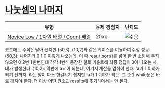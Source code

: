 # [나눗셈의 나머지 ](https://www.codetree.ai/missions/4/problems/remainder-of-division)

|유형|문제 경험치|난이도|
|---|---|---|
|[Novice Low / 1차원 배열 / Count 배열](https://www.codetree.ai/missions?missionId=4)|20xp|![쉬움][easy]|








[b5]: https://img.shields.io/badge/Bronze_5-%235D3E31.svg
[b4]: https://img.shields.io/badge/Bronze_4-%235D3E31.svg
[b3]: https://img.shields.io/badge/Bronze_3-%235D3E31.svg
[b2]: https://img.shields.io/badge/Bronze_2-%235D3E31.svg
[b1]: https://img.shields.io/badge/Bronze_1-%235D3E31.svg
[s5]: https://img.shields.io/badge/Silver_5-%23394960.svg
[s4]: https://img.shields.io/badge/Silver_4-%23394960.svg
[s3]: https://img.shields.io/badge/Silver_3-%23394960.svg
[s2]: https://img.shields.io/badge/Silver_2-%23394960.svg
[s1]: https://img.shields.io/badge/Silver_1-%23394960.svg
[g5]: https://img.shields.io/badge/Gold_5-%23FFC433.svg
[g4]: https://img.shields.io/badge/Gold_4-%23FFC433.svg
[g3]: https://img.shields.io/badge/Gold_3-%23FFC433.svg
[g2]: https://img.shields.io/badge/Gold_2-%23FFC433.svg
[g1]: https://img.shields.io/badge/Gold_1-%23FFC433.svg
[p5]: https://img.shields.io/badge/Platinum_5-%2376DDD8.svg
[p4]: https://img.shields.io/badge/Platinum_4-%2376DDD8.svg
[p3]: https://img.shields.io/badge/Platinum_3-%2376DDD8.svg
[p2]: https://img.shields.io/badge/Platinum_2-%2376DDD8.svg
[p1]: https://img.shields.io/badge/Platinum_1-%2376DDD8.svg
[passed]: https://img.shields.io/badge/Passed-%23009D27.svg
[failed]: https://img.shields.io/badge/Failed-%23D24D57.svg
[easy]: https://img.shields.io/badge/쉬움-%235cb85c.svg?for-the-badge
[medium]: https://img.shields.io/badge/보통-%23FFC433.svg?for-the-badge
[hard]: https://img.shields.io/badge/어려움-%23D24D57.svg?for-the-badge


코드에도 주석은 달아 뒀지만 (50,3), (10,2)와 같은 케이스를 이용하여 수정 성공.
(50,3): 나머지가 0 1 0 이렇게 나오는데, 이 때 result.sort()를 넣어 한 번 소팅해 주지 않으면 0 2번 1 한번인데 각각 1번씩 등장한 걸로 카운트해 최종 정답이 3이 나오는 사태가 발생한다.
(10,2): 막판에 a=1이 되는데, 여기서 계산을 멈춰야 한다. 'a가 1 이하가 되기 전까지' 라는 말이 다소 헛갈리기 쉽지만 'a가 1 이하가 되는' 그 순간 while문은 바로 깨져야 한다. 더 이상 어떤 원소도 results에 추가되어서는 안 된다.
